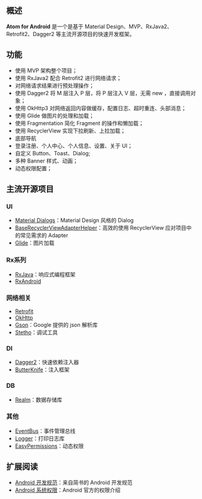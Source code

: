 ## 概述

**Atom for Android** 是一个是基于 Material Design、MVP、RxJava2、Retrofit2、Dagger2 等主流开源项目的快速开发框架。

## 功能

- 使用 MVP 架构整个项目；
- 使用 RxJava2 配合 Retrofit2 进行网络请求；
- 对网络请求结果进行预处理操作；
- 使用 Dagger2 将 M 层注入 P 层，将 P 层注入 V 层，无需 new ，直接调用对象；
- 使用 OkHttp3 对网络返回内容做缓存，配置日志、超时重连、头部消息；
- 使用 Glide 做图片的处理和加载；
- 使用 Fragmentation 简化 Fragment 的操作和懒加载；
- 使用 RecyclerView 实现下拉刷新、上拉加载；
- 底部导航
- 登录注册、个人中心、个人信息、设置、关于 UI；
- 自定义 Button、Toast、Dialog;
- 多种 Banner 样式、动画；
- 动态权限配置；

## 主流开源项目

### UI
- [Material Dialogs](http://write.blog.csdn.net/mdeditor)：Material Design 风格的 Dialog
- [BaseRecyclerViewAdapterHelper](https://github.com/CymChad/BaseRecyclerViewAdapterHelper)：高效的使用 RecyclerView 应对项目中的常见需求的 Adapter
- [Glide](https://github.com/bumptech/glide)：图片加载
### Rx系列
- [RxJava](https://github.com/ReactiveX/RxJava)：响应式编程框架
- [RxAndroid](https://github.com/ReactiveX/RxAndroid)
### 网络相关
- [Retrofit](https://github.com/square/retrofit)
- [OkHttp](https://github.com/square/okhttp)
- [Gson](https://github.com/google/gson)：Google 提供的 json 解析库
- [Stetho](https://github.com/facebook/stetho)：调试工具
### DI
- [Dagger2](https://github.com/google/dagger)：快速依赖注入器
- [ButterKnife](https://github.com/JakeWharton/butterknife)：注入框架
### DB
- [Realm](https://github.com/realm/realm-java)：数据存储库

### 其他
- [EventBus](https://github.com/greenrobot/EventBus)：事件管理总线
- [Logger](https://github.com/orhanobut/logger)：打印日志库
- [EasyPermissions](https://github.com/googlesamples/easypermissions)：动态权限

## 扩展阅读
- [Android 开发规范](http://www.jianshu.com/p/59c0b0e38231)：来自简书的 Android 开发规范
- [Android 系统权限](https://developer.android.google.cn/guide/topics/security/permissions.html)：Android 官方的权限介绍
